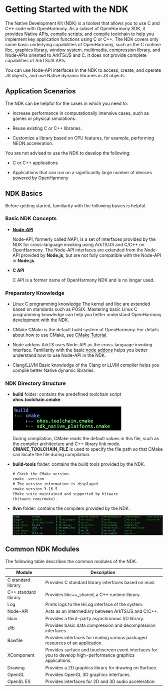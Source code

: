 # Getting Started with the NDK

The Native Development Kit (NDK) is a toolset that allows you to use C and C++ code with OpenHarmony. As a subset of OpenHarmony SDK, it provides Native APIs, compile scripts, and compile toolchain to help you implement key application functions using C or C++. The NDK covers only some basic underlying capabilities of OpenHarmony, such as the C runtime libc, graphics library, window system, multimedia, compression library, and Node-APIs oriented to ArkTS/JS and C. It does not provide complete capabilities of ArkTS/JS APIs.


You can use Node-API interfaces in the NDK to access, create, and operate JS objects, and use Native dynamic libraries in JS objects.


## Application Scenarios

The NDK can be helpful for the cases in which you need to:

- Increase performance in computationally intensive cases, such as games or physical simulations.

- Reuse existing C or C++ libraries.

- Customize a library based on CPU features, for example, performing NEON acceleration.

You are not advised to use the NDK to develop the following:

- C or C++ applications

- Applications that can run on a significantly large number of devices powered by OpenHarmony


## NDK Basics

Before getting started, familiarity with the following basics is helpful.


### Basic NDK Concepts

- **[Node-API](napi-introduction.md)**

  Node-API, formerly called NAPI, is a set of interfaces provided by the NDK for cross-language invoking using ArkTS/JS and C/C++ on OpenHarmony. The Node-API interfaces are extended from the Node-API provided by **Node.js**, but are not fully compatible with the Node-API in **Node.js**.

- **C API**

  C API is a former name of OpenHarmony NDK and is no longer used.


### Preparatory Knowledge

- Linux C programming knowledge
  The kernel and libc are extended based on standards such as POSIX. Mastering basic Linux C programming knowledge can help you better understand OpenHarmony development with the NDK.

- CMake
  CMake is the default build system of OpenHarmony. For details about how to use CMake, see [CMake Tutorial](https://cmake.org/cmake/help/v3.16/guide/tutorial/).

- Node addons
  ArkTS uses Node-API as the cross-language invoking interface. Familiarity with the basic [node addons](https://nodejs.org/api/addons.html) helps you better understand how to use Node-API in the NDK.

- Clang/LLVM
  Basic knowledge of the Clang or LLVM compiler helps you compile better Native dynamic libraries.


### NDK Directory Structure

- **build** folder: contains the predefined toolchain script **ohos.toolchain.cmake**.

  ![](figures/en_image_0000001770128125.png)

  During compilation, CMake reads the default values in this file, such as the compiler architecture and C++ library link mode. **CMAKE_TOOLCHAIN_FILE** is used to specify the file path so that CMake can locate the file during compilation.

- **build-tools** folder: contains the build tools provided by the NDK.
  ```
  # Check the CMake version.
  cmake -version
  # The version information is displayed.
  cmake version 3.16.5
  CMake suite maintained and supported by Kitware (kitware.com/cmake).
  ```

- **llvm** folder: contains the compilers provided by the NDK.

  ![](figures/en_image_0000001696408864.png)


## Common NDK Modules

The following table describes the common modules of the NDK.


| Module| Description|
| -------- | -------- |
| C standard library| Provides C standard library interfaces based on musl.|
| C++ standard library| Provides libc++_shared, a C++ runtime library.|
| Log| Prints logs to the HiLog interface of the system.|
| Node-API | Acts as an intermediary between ArkTS/JS and C/C++. |
| libuv | Provides a third-party asynchronous I/O library.|
| zlib | Provides basic data compression and decompression interfaces.|
| Rawfile | Provides interfaces for reading various packaged resources of an application.|
| XComponent | Provides surface and touchscreen event interfaces for you to develop high-performance graphics applications.|
| Drawing | Provides a 2D graphics library for drawing on Surface.|
| OpenGL | Provides OpenGL 3D graphics interfaces.|
| OpenSL ES | Provides interfaces for 2D and 3D audio acceleration.|

